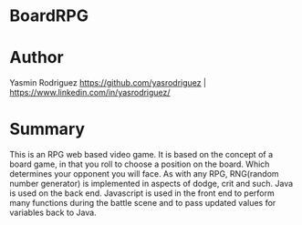 # BoardRPG

# Author
Yasmin Rodriguez https://github.com/yasrodriguez | https://www.linkedin.com/in/yasrodriguez/

# Summary

This is an RPG web based video game. It is based on the concept of a board game, in that you roll to choose a position on the board.
Which determines your opponent you will face. As with any RPG, RNG(random number generator) is implemented in aspects of dodge, crit
and such. Java is used on the back end. Javascript is used in the front end to perform many functions during the battle scene and to 
pass updated values for variables back to Java.
